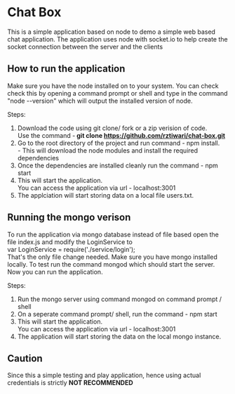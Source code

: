 # Chat Box
This is a simple application based on node to demo a simple web based chat application.
The application uses node with socket.io to help create the socket connection between the server and the clients

## How to run the application
Make sure you have the node installed on to your system. 
You can check check this by opening a command prompt or shell and type in the command "node --version" which will output the installed version of node.

Steps:
1. Download the code using git clone/ fork or a zip verision of code.<br/>
   Use the command -<strong> git clone https://github.com/rztiwari/chat-box.git </strong>
2. Go to the root directory of the project and run command - npm install. <br/> - This will download the node modules and install the required dependencies
3. Once the dependencies are installed cleanly run the command - npm start
4. This will start the application. <br/>You can access the application via url - localhost:3001
5. The applciation will start storing data on a local file users.txt.

## Running the mongo verison
To run the application via mongo database instead of file based open the file index.js and modify the LoginService to <br/>
 var LoginService = require('./service/login');<br/>
That's the only file change needed.
Make sure you have mongo installed locally. To test run the command mongod which should start the server.
Now you can run the application.

Steps:
1. Run the mongo server using command mongod on command prompt / shell
2. On a seperate command prompt/ shell, run the command - npm start
3. This will start the application. <br/>You can access the application via url - localhost:3001
4. The application will start storing the data on the local mongo instance.

## Caution
Since this a simple testing and play application, hence using actual credentials is strictly <strong>NOT RECOMMENDED</strong>
